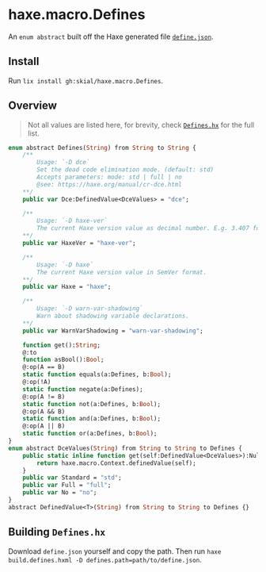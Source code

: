 # haxe.macro.Defines

An `enum abstract` built off the Haxe generated file [`define.json`](https://raw.githubusercontent.com/HaxeFoundation/haxe/development/src-json/define.json).

## Install

Run `lix install gh:skial/haxe.macro.Defines`.

## Overview

> Not all values are listed here, for brevity, check [`Defines.hx`](/src/haxe/macro/Defines.hx) for the full list.

```Haxe
enum abstract Defines(String) from String to String {
	/**
		Usage: `-D dce`
		Set the dead code elimination mode. (default: std)
		Accepts parameters: mode: std | full | no
		@see: https://haxe.org/manual/cr-dce.html
	**/
	public var Dce:DefinedValue<DceValues> = "dce";

	/**
		Usage: `-D haxe-ver`
		The current Haxe version value as decimal number. E.g. 3.407 for 3.4.7.
	**/
	public var HaxeVer = "haxe-ver";

	/**
		Usage: `-D haxe`
		The current Haxe version value in SemVer format.
	**/
	public var Haxe = "haxe";

	/**
		Usage: `-D warn-var-shadowing`
		Warn about shadowing variable declarations.
	**/
	public var WarnVarShadowing = "warn-var-shadowing";

	function get():String;
	@:to 
	function asBool():Bool;
	@:op(A == B) 
	static function equals(a:Defines, b:Bool);
	@:op(!A) 
	static function negate(a:Defines);
	@:op(A != B) 
	static function not(a:Defines, b:Bool);
	@:op(A && B) 
	static function and(a:Defines, b:Bool);
	@:op(A || B) 
	static function or(a:Defines, b:Bool);
}
enum abstract DceValues(String) from String to String to Defines {
	public static inline function get(self:DefinedValue<DceValues>):Null<DceValues> {
		return haxe.macro.Context.definedValue(self);
	}
	public var Standard = "std";
	public var Full = "full";
	public var No = "no";
}
abstract DefinedValue<T>(String) from String to String to Defines {}
```

## Building `Defines.hx`

Download `define.json` yourself and copy the path. Then run `haxe build.defines.hxml -D defines.path=path/to/define.json`.